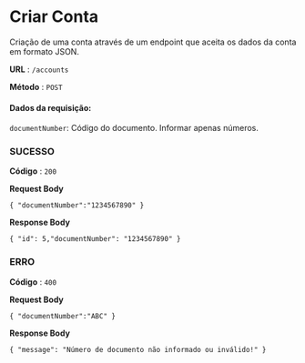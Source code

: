 # Criar Conta

Criação de uma conta através de um endpoint que aceita os dados da conta em formato JSON.

**URL** : `/accounts`

**Método** : `POST`

#### Dados da requisição:

`documentNumber`: Código do documento. Informar apenas números.

### SUCESSO

**Código** : `200`

**Request Body**

```
{ "documentNumber":"1234567890" }
```
**Response Body**

```
{ "id": 5,"documentNumber": "1234567890" }
```
### ERRO

**Código** : `400`

**Request Body**

```
{ "documentNumber":"ABC" }
```
**Response Body**

```
{ "message": "Número de documento não informado ou inválido!" }
```
